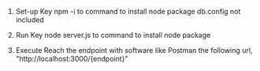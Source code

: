 1. Set-up
   Key npm -i to command to install node package
   db.config not included

2. Run
   Key node server.js to command to install node package

3. Execute
   Reach the endpoint with software like Postman the following url, "http://localhost:3000/{endpoint}"
